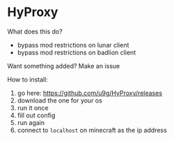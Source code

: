 # HyProxy

What does this do?

- bypass mod restrictions on lunar client
- bypass mod restrictions on badlion client

Want something added? Make an issue

How to install:

1. go here: https://github.com/u9g/HyProxy/releases
2. download the one for your os
3. run it once
4. fill out config
5. run again
6. connect to `localhost` on minecraft as the ip address
